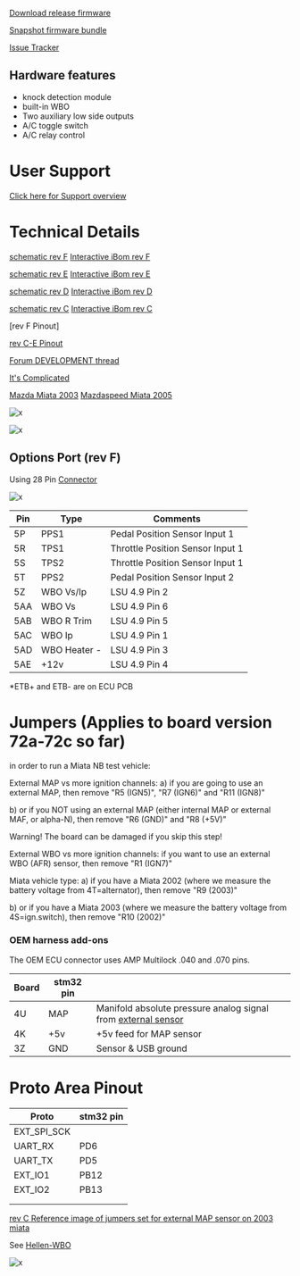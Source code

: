 [Download release firmware](https://github.com/rusefi/rusefi/releases/latest/download/rusefi_bundle_hellen72.zip)

[Snapshot firmware bundle](https://rusefi.com/build_server/rusefi_bundle_hellen72.zip)


[Issue Tracker](https://github.com/rusefi/hellen-NB2-issues)

## Hardware features

* knock detection module
* built-in WBO
* Two auxiliary low side outputs
* A/C toggle switch
* A/C relay control


# User Support

[Click here for Support overview](Support)



# Technical Details

[schematic rev F](Hardware/Hellen/hellen72_NB2-f-schematic.pdf)
[Interactive iBom rev F](https://rusefi.com/docs/ibom/hellen72_NB2-f-ibom.html)

[schematic rev E](Hardware/Hellen/hellen72_NB2-e-schematic.pdf)
[Interactive iBom rev E](https://rusefi.com/docs/ibom/hellen72_NB2-e-ibom.html)

[schematic rev D](Hardware/Hellen/hellen72-d-schematic.pdf)
[Interactive iBom rev D](https://rusefi.com/docs/ibom/hellen72-d-ibom.html)

[schematic rev C](Hardware/Hellen/hellen72-c-schematic.pdf)
[Interactive iBom rev C](https://rusefi.com/docs/ibom/hellen72-c-ibom.html)

[rev F Pinout]

[rev C-E Pinout](https://rusefi.com/docs/pinouts/hellen/helen72/)

[Forum DEVELOPMENT thread](https://rusefi.com/forum/viewtopic.php?f=4&t=1947)






[It's Complicated](It's-complicated)


[Mazda Miata 2003](Mazda-Miata-2003) [Mazdaspeed Miata 2005](Mazdaspeed-Miata-2005)

![x](Hardware/Hellen/hellen72-c-as-received.jpg)

![x](Hardware/Hellen/hellen72a.jpg)


## Options Port (rev F)
Using 28 Pin [Connector](https://www.bmotorsports.com/shop/product_info.php/products_id/5655?osCsid=cs48b6aap1pgdvt9vgn1889sq0)

![x](https://user-images.githubusercontent.com/5051341/176225958-4747f49b-c707-49f7-b354-43b6f9bad201.png)

| Pin | Type | Comments |
|---|---|---|
| 5P | PPS1 | Pedal Position Sensor Input 1 |
| 5R | TPS1 | Throttle Position Sensor Input 1 |
| 5S | TPS2 | Throttle Position Sensor Input 1 |
| 5T | PPS2 | Pedal Position Sensor Input 2 |
| 5Z | WBO Vs/Ip | LSU 4.9 Pin 2 |
| 5AA | WBO Vs | LSU 4.9 Pin 6 |
| 5AB | WBO R Trim | LSU 4.9 Pin 5 |
| 5AC | WBO Ip | LSU 4.9 Pin 1 |
| 5AD | WBO Heater - | LSU 4.9 Pin 3 |
| 5AE | +12v | LSU 4.9 Pin 4 |

*ETB+ and ETB- are on ECU PCB 

# Jumpers (Applies to board version 72a-72c so far)
 in order to run a Miata NB test vehicle:

External MAP vs more ignition channels:
a) if you are going to use an external MAP, then remove "R5 (IGN5)", "R7 (IGN6)" and "R11 (IGN8)"

b) or if you NOT using an external MAP (either internal MAP or external MAF, or alpha-N), then remove "R6 (GND)" and "R8 (+5V)"

Warning! The board can be damaged if you skip this step!

External WBO vs more ignition channels:
if you want to use an external WBO (AFR) sensor, then remove "R1 (IGN7)"

Miata vehicle type:
a) if you have a Miata 2002 (where we measure the battery voltage from 4T=alternator), then remove "R9 (2003)"

b) or if you have a Miata 2003 (where we measure the battery voltage from 4S=ign.switch), then remove "R10 (2002)"

### OEM harness add-ons  
The OEM ECU connector uses AMP Multilock .040 and .070 pins. 

| Board   | stm32 pin  |   |
|-----|---|---|
| 4U  | MAP| Manifold absolute pressure analog signal from [external sensor](GM-map-sensor) | 
| 4K  | +5v | +5v feed for MAP sensor |
| 3Z | GND | Sensor & USB ground | 


# Proto Area Pinout

|Proto   | stm32 pin  | 
|-----|---|
| EXT_SPI_SCK    |   |
| UART_RX    | PD6  |
| UART_TX    | PD5  |
| EXT_IO1    | PB12  |
| EXT_IO2    |  PB13 |
|     |   |
|     |   |



[rev C Reference image of jumpers set for external MAP sensor on 2003 miata](https://rusefi.com/forum/download/file.php?id=7570)

See [Hellen-WBO](Hellen-WBO)

![x](Hardware/Hellen/hellen72-c-connector-cover.jpg)
